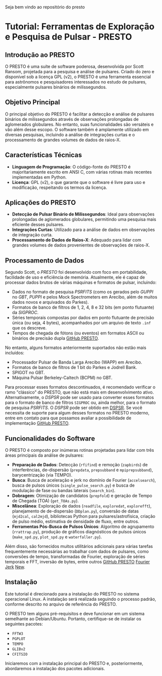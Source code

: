 Seja bem vindo ao repositório do presto 

# Tutorial: Ferramentas de Exploração e Pesquisa de Pulsar - PRESTO

## Introdução ao PRESTO

O PRESTO é uma suíte de software poderosa, desenvolvida por Scott Ransom, projetada para a pesquisa e análise de pulsares. Criado do zero e disponível sob a licença GPL (v2), o PRESTO é uma ferramenta essencial para astrônomos e pesquisadores interessados no estudo de pulsares, especialmente pulsares binários de milissegundos.

## Objetivo Principal

O principal objetivo do PRESTO é facilitar a detecção e análise de pulsares binários de milissegundos através de observações prolongadas de aglomerados globulares. No entanto, suas funcionalidades são versáteis e vão além desse escopo. O software também é amplamente utilizado em diversas pesquisas, incluindo a análise de integrações curtas e o processamento de grandes volumes de dados de raios-X.

## Características Técnicas

- **Linguagem de Programação**: O código-fonte do PRESTO é majoritariamente escrito em ANSI C, com várias rotinas mais recentes implementadas em Python.
- **Licença**: GPL (v2), o que garante que o software é livre para uso e modificação, respeitando os termos da licença.

## Aplicações do PRESTO

- **Detecção de Pulsar Binário de Milissegundos**: Ideal para observações prolongadas de aglomerados globulares, permitindo uma pesquisa mais eficiente desses pulsares.
- **Integrações Curtas**: Utilizado para a análise de dados em observações de integração curta.
- **Processamento de Dados de Raios-X**: Adequado para lidar com grandes volumes de dados provenientes de observações de raios-X.

## Processamento de Dados

Segundo Scott, o *PRESTO* foi desenvolvido com foco em portabilidade, facilidade de uso e eficiência de memória. Atualmente, ele é capaz de processar dados brutos de várias máquinas e formatos de pulsar, incluindo:

- Dados no formato de pesquisa *PSRFITS* (como os gerados pelo *GUPPI* no *GBT*, *PUPPI* e pelos Mock Spectrometers em Arecibo, além de muitos dados novos e arquivados do Parkes).
- Formatos de banco de filtros de 1, 2, 4, 8 e 32 bits (em ponto flutuante) da *SIGPROC*.
- Séries temporais compostas por dados em ponto flutuante de precisão única (ou seja, 4 bytes), acompanhados por um arquivo de texto `.inf` que os descreve.
- Tempos de chegada de fótons (ou eventos) em formatos ASCII ou binários de precisão dupla [GitHub PRESTO](https://github.com/presto).

No entanto, alguns formatos anteriormente suportados não estão mais incluídos:

- Processador Pulsar de Banda Larga Arecibo (WAPP) em Arecibo.
- Formatos de banco de filtros de 1 bit do Parkes e Jodrell Bank.
- SPIGOT no GBT.
- Máquina Pulsar Berkeley-Caltech (BCPM) no GBT.

Para processar esses formatos descontinuados, é recomendado verificar o ramo "clássico" do PRESTO, que não está mais em desenvolvimento ativo. Alternativamente, o *DSPSR* pode ser usado para converter esses formatos para o formato de banco de filtros `SIGPROC` ou, ainda melhor, para o formato de pesquisa *PSRFITS*. O *DSPSR* pode ser obtido em [DSPSR](https://github.com/DSPSR). Se você necessita de suporte para algum desses formatos no PRESTO moderno, entre em contato para que possamos avaliar a possibilidade de implementação [GitHub PRESTO](https://github.com/presto).

## Funcionalidades do Software

O PRESTO é composto por inúmeras rotinas projetadas para lidar com três áreas principais da análise de pulsares:

- **Preparação de Dados**: Detecção (`rfifind`) e remoção (`zapbirds`) de interferências, de-dispersão (`prepdata`, `prepsubband` e `mpiprepsubband`), barycentrização (via TEMPO).
- **Busca**: Busca de aceleração e jerk no domínio de Fourier (`accelsearch`), busca de pulsos únicos (`single_pulse_search.py`) e busca de modulação de fase ou bandas laterais (`search_bin`).
- **Dobragem**: Otimização de candidatos (`prepfold`) e geração de Tempo de Chegada (TOA) (`get_TOAs.py`).
- **Miscelânea**: Exploração de dados (`readfile`, `exploredat`, `explorefft`), planejamento de de-dispersão (`DDplan.py`), conversão de datas (`mjd2cal`, `cal2mjd`), bibliotecas Python para pulsares/astrofísica, criação de pulso médio, estimativa de densidade de fluxo, entre outros.
- **Ferramentas Pós-Busca de Pulsos Únicos**: Algoritmo de agrupamento (`rrattrap.py`), produção de gráficos diagnósticos de pulsos únicos (`make_spd.py`, `plot_spd.py` e `waterfaller.py`).

Além disso, são fornecidos muitos utilitários adicionais para várias tarefas frequentemente necessárias ao trabalhar com dados de pulsares, como conversões de tempo, transformadas de Fourier, exploração de séries temporais e FFT, inversão de bytes, entre outros [GitHub PRESTO](https://github.com/presto) [Fourier](https://github.com/fourier) [Jerk](https://github.com/jerk) [New](https://github.com/new).

## Instalação

Este tutorial é direcionado para a instalação do PRESTO no sistema operacional Linux. A instalação será realizada seguindo o processo padrão, conforme descrito no arquivo de referência do PRESTO.

O PRESTO tem alguns pré-requisitos e deve funcionar em um sistema semelhante ao Debian/Ubuntu. Portanto, certifique-se de instalar os seguintes pacotes:

- `FFTW3`
- `PGPLOT`
- `TEMPO`
- `GLIBv2`
- `CFITSIO`

Iniciaremos com a instalação principal do PRESTO e, posteriormente, abordaremos a instalação dos pacotes adicionais.


